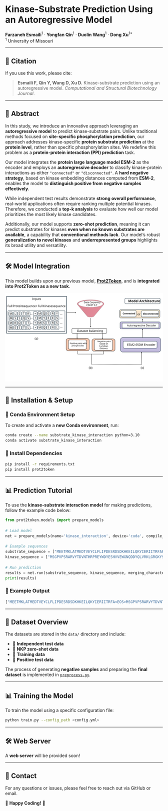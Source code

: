 # **Kinase-Substrate Prediction Using an Autoregressive Model**  

**Farzaneh Esmaili**<sup>1</sup> · **Yongfan Qin**<sup>1</sup> · **Duolin Wang**<sup>1</sup> · **Dong Xu**<sup>1*</sup>  
<sup>1</sup> University of Missouri  

---
## 📖 Citation  

If you use this work, please cite:  

> **Esmaili F, Qin Y, Wang D, Xu D.** Kinase-substrate prediction using an autoregressive model. *Computational and Structural Biotechnology Journal*.

---

## **🔬 Abstract**  
In this study, we introduce an innovative approach leveraging an **autoregressive model** to predict kinase-substrate pairs. Unlike traditional methods focused on **site-specific phosphorylation prediction**, our approach addresses kinase-specific **protein substrate prediction** at the **protein level**, rather than specific phosphorylation sites. We redefine this problem as a **protein-protein interaction (PPI) prediction** task.  

Our model integrates the **protein large language model ESM-2** as the encoder and employs an **autoregressive decoder** to classify kinase-protein interactions as either `"connected"` or `"disconnected"`. A **hard negative strategy**, based on kinase embedding distances computed from **ESM-2**, enables the model to **distinguish positive from negative samples effectively**.  

While independent test results demonstrate **strong overall performance**, real-world applications often require ranking multiple potential kinases. Therefore, we conducted a **top-k analysis** to evaluate how well our model prioritizes the most likely kinase candidates.  

Additionally, our model supports **zero-shot prediction**, meaning it can predict substrates for kinases **even when no known substrates are available**, a capability that **conventional methods lack**. Our model’s robust **generalization to novel kinases** and **underrepresented groups** highlights its broad utility and versatility.  

---

## **🛠 Model Integration**  
This model builds upon our previous model, **[Prot2Token](https://github.com/mahdip72/prot2token/tree/master)**, and is **integrated into Prot2Token as a new task**.  

<p align="center">
  <img src="./src/fig1_full_abstract.svg" alt="Model Architecture">
</p>

---

## **🚀 Installation & Setup**  

### **🔹 Conda Environment Setup**  
To create and activate a **new Conda environment**, run:  
```bash
conda create --name substrate_kinase_interaction python=3.10
conda activate substrate_kinase_interaction
```

### **🔹 Install Dependencies**  
```bash
pip install -r requirements.txt
pip install prot2token

```


---

## **📊 Prediction Tutorial**  
To use the **kinase-substrate interaction model** for making predictions, follow the example code below:

```python
from prot2token.models import prepare_models

# Load model
net = prepare_models(name='kinase_interaction', device='cuda', compile_model=True)

# Example sequences
substrate_sequence = ["MEETMKLATMEDTVEYCLFLIPDESRDSDKHKEILQKYIERIITRFAPMLVPYIWQNQPFNLKYKPGKGGVPAHMFGVTKFGDNIEDEWFIVYVIKQITKEFPELVARIEDNDGEFL"]
kinase_sequence = ["MSGPVPSRARVYTDVNTHRPREYWDYESHVVEWGNQDDYQLVRKLGRGKYSEVFEAINITNNEKVVVKILKPVKKKKIKREIKILENLRGGPNIITLADIVKDPVSRTPALVFEHVNNTDFKQLYQTLTDYDIRFYMYEILKALDYCHSMGIMHRDVKPHNVMIDHEHRKLRLIDWGLAEFYHPGQEYNVRVASRYFKGPELLVDYQMYDYSLDMWSLGCMLASMIFRKEPFFHGHDNYDQLVRIAKVLGTEDLYDYIDKYNIELDPRFNDILGRHSRKRWERFVHSENQHLVSPEALDFLDKLLRYDHQSRLTAREAMEHPYFAQQ"]

# Run prediction
results = net.run(substrate_sequence, kinase_sequence, merging_character='')
print(results)
```

### **🔹 Example Output**
```bash
["MEETMKLATMEDTVEYCLFLIPDESRDSDKHKEILQKYIERIITRFA<EOS>MSGPVPSRARVYTDVNTHRPREYWDYESHVVEWGNQDDYQLVRKLGRGKYS", "<task_kinase_interaction>", "connected"]
```

---

## **📂 Dataset Overview**  

The datasets are stored in the `data/` directory and include:  

- 📌 **Independent test data**  
- 📌 **NKP zero-shot data**  
- 📌 **Training data**  
- 📌 **Positive test data**  

The process of generating **negative samples** and preparing the **final dataset** is implemented in [`preprocess.py`](preprocess.py).  

---

## **📊 Training the Model**  
To train the model using a specific configuration file:  

```bash
python train.py --config_path <config.yml>
```

---

## **🛠 Web Server**  
A **web server** will be provided soon!

---

## **📧 Contact**  
For any questions or issues, please feel free to reach out via GitHub or email.  

🚀 **Happy Coding!** 🚀
